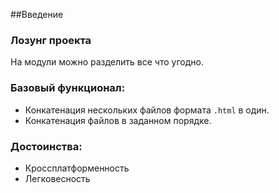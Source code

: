 <a name="введение"></a>

##Введение

### Лозунг проекта

На модули можно разделить все что угодно.

### Базовый функционал:
  * Конкатенация нескольких файлов формата `.html` в один.
  * Конкатенация файлов в заданном порядке.

### Достоинства:
  * Кроссплатформенность
  * Легковесность



